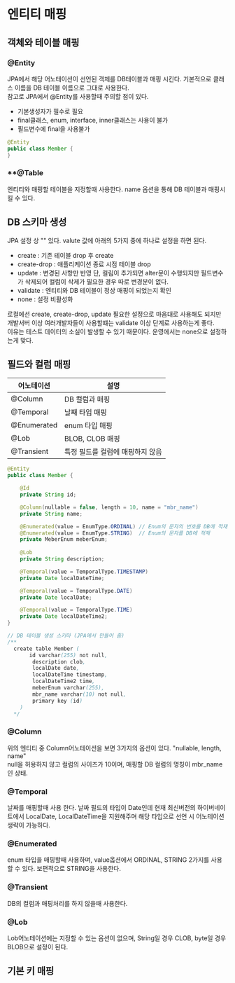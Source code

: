
# 엔티티 매핑


## 객체와 테이블 매핑

### @Entity

JPA에서 해당 어노테이션이 선언된 객체를 DB테이블과 매핑 시킨다. 기본적으로 클래스 이름을 DB 테이블 이름으로 그대로 사용한다.  
참고로 JPA에서 @Entity를 사용할때 주의할 점이 있다. 
- 기본생성자가 필수로 필요
- final클래스, enum, interface, inner클래스는 사용이 불가
- 필드변수에 final을 사용불가

```java
@Entity
public class Member {
}
```

### **@Table
엔티티와 매핑할 테이블을 지정할때 사용한다. name 옵션을 통해 DB 테이블과 매핑시킬 수 있다.

## DB 스키마 생성
JPA 설정 상 "<property name="hibernate.hbm2ddl.auto" value="" />" 있다. valute 값에 아래의 5가지 중에 하나로 설정을 하면 된다.
- create : 기존 테이블 drop 후 create
- create-drop : 애플리케이션 종료 시점 테이블 drop
- update : 변경된 사항만 반영 단, 컬림이 추가되면 alter문이 수행되지만 필드변수가 삭제되어 컬럼이 삭제가 필요한 경우 따로 변경분이 없다.
- validate : 엔티티와 DB 테이블이 정상 매핑이 되었는지 확인
- none : 설정 비활성화

로컬에선 create, create-drop, update 필요한 설정으로 마음대로 사용해도 되지만 개발서버 이상 여러개발자들이 사용할떄는 validate 이상 단계로 사용하는게 좋다.  
이유는 테스트 데이터의 소실이 발생할 수 있기 때문이다. 운영에서는 none으로 설정하는게 맞다.

## 필드와 컬럼 매핑

|어노테이션|설명|
|-|-|
|@Column|DB 컬럼과 매핑|
|@Temporal|날째 타입 매핑|
|@Enumerated|enum 타입 매핑|
|@Lob|BLOB, CLOB 매핑|
|@Transient|특정 필드를 컬럼에 매핑하지 않음|

```java
@Entity
public class Member {

    @Id
    private String id;

    @Column(nullable = false, length = 10, name = "mbr_name")
    private String name;

    @Enumerated(value = EnumType.ORDINAL) // Enum의 문자의 번호를 DB에 적재
    @Enumerated(value = EnumType.STRING)  // Enum의 문자를 DB에 적재
    private MeberEnum meberEnum;
    
    @Lob
    private String description;

    @Temporal(value = TemporalType.TIMESTAMP)
    private Date localDateTime;

    @Temporal(value = TemporalType.DATE)
    private Date localDate;

    @Temporal(value = TemporalType.TIME)
    private Date localDateTime2;
}

// DB 테이블 생성 스키마 (JPA에서 만들어 줌)
/**
  create table Member (
       id varchar(255) not null,
        description clob,
        localDate date,
        localDateTime timestamp,
        localDateTime2 time,
        meberEnum varchar(255),
        mbr_name varchar(10) not null,
        primary key (id)
    )
  */
```

### @Column
위의 엔티티 중 Column어노테이션을 보면 3가지의 옵션이 있다. "nullable, length, name"  
null을 허용하지 않고 컬럼의 사이즈가 10이며, 매핑할 DB 컬럼의 명칭이 mbr_name인 상태.

### @Temporal
날짜를 매핑할때 사용 한다. 날짜 필드의 타입이 Date인데 현재 최신버전의 하이버네이트에서 LocalDate, LocalDateTime을 지원해주며 해당 타입으로 선언 시 어노테이션 생략이 가능하다.

### @Enumerated
enum 타입을 매핑할때 사용하며, value옵션에서 ORDINAL, STRING 2가지를 사용할 수 있다. 보편적으로 STRING을 사용한다.

### @Transient
DB의 컬럼과 매핑처리를 하지 않을때 사용한다.

### @Lob
Lob어노테이션에는 지정할 수 있는 옵션이 없으며, String일 경우 CLOB, byte일 경우 BLOB으로 설정이 된다.


## 기본 키 매핑


